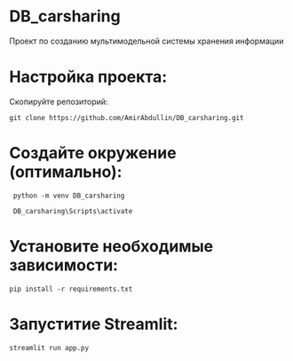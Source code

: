 # DB_carsharing
Проект по созданию мультимодельной системы хранения информации

# **Настройка проекта:**
Скопируйте репозиторий:
```
git clone https://github.com/AmirAbdullin/DB_carsharing.git
```

# Создайте окружение (оптимально):
```
 python -m venv DB_carsharing

 DB_carsharing\Scripts\activate
```
#  Установите необходимые зависимости:
```
pip install -r requirements.txt
```

# Запуститие Streamlit:

```
streamlit run app.py
```
